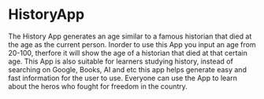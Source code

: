 # HistoryApp
The History App generates an age similar to a famous historian that died at the age as the current person.
Inorder to use this App you input an age from 20-100, therfore it will show the age of a historian that died at that certain age.
This App is also suitable for learners studying history, instead of searching on Google, Books, AI and etc this app helps generate easy and fast information for the user to use.
Everyone can use the App to learn about the heros who fought for freedom in the country.

